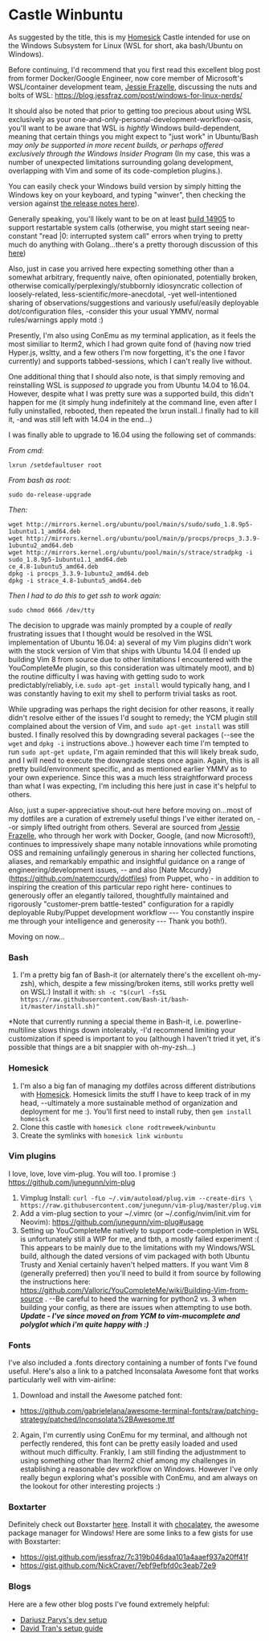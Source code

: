 # Castle Winbuntu

As suggested by the title, this is my [Homesick](https://github.com/technicalpickles/homesick) Castle intended for use on the Windows Subsystem for Linux (WSL for short, aka bash/Ubuntu on Windows).

Before continuing, I'd recommend that you first read this excellent blog post from former Docker/Google Engineer, now core member of Microsoft's WSL/container development team, [Jessie Frazelle](https://github.com/jessfraz), discussing the nuts and bolts of WSL: https://blog.jessfraz.com/post/windows-for-linux-nerds/  

It should also be noted that prior to getting too precious about using WSL exclusively as your one-and-only-personal-development-workflow-oasis, you'll want to be aware that WSL is *hightly* Windows build-dependent, meaning that certain things you might expect to "just work" in Ubuntu/Bash *may only be supported in more recent builds, or perhaps offered exclusively through the Windows Insider Program* (In my case, this was a number of unexpected limitations surrounding golang development, overlapping with Vim and some of its code-completion plugins.).

You can easily check your Windows build version by simply hitting the Windows key on your keyboard, and typing "winver", then checking the version against [the release notes here](https://msdn.microsoft.com/en-us/commandline/wsl/release_notes)).

Generally speaking, you'll likely want to be on at least [build 14905](https://msdn.microsoft.com/en-us/commandline/wsl/release_notes#build-14905) to support restartable system calls (otherwise, you might start seeing near-constant "read |0: interrupted system call" errors when trying to pretty much do anything with Golang...there's a pretty thorough discussion of this [here](https://github.com/Microsoft/BashOnWindows/issues/1198))

Also, just in case you arrived here expecting something other than a somewhat arbitrary, frequently naive, often opinionated, potentially broken, otherwise comically/perplexingly/stubbornly idiosyncratic collection of loosely-related, less-scientific/more-anecdotal, -yet well-intentioned sharing of observations/suggestions and variously useful/easily deployable dot/configuration files, -consider this your usual YMMV, normal rules/warnings apply motd :)

Presently, I'm also using ConEmu as my terminal application, as it feels the most similiar to Iterm2, which I had grown quite fond of (having now tried Hyper.js, wsltty, and a few others I'm now forgetting, it's the one I favor currently) and supports tabbed-sessions, which I can't really live without.

One additional thing that I should also note, is that simply removing and reinstalling WSL is *supposed to* upgrade you from Ubuntu 14.04 to 16.04.  However, despite what I was pretty sure was a supported build, this didn't happen for me (it simply hung indefinitely at the command line, even after I fully uninstalled, rebooted, then repeated the lxrun install..I finally had to kill it, -and was still left with 14.04 in the end...) 

I was finally able to upgrade to 16.04 using the following set of commands:


*From cmd:*
```
lxrun /setdefaultuser root
```
*From bash as root:*
```
sudo do-release-upgrade
```
*Then:*
```
wget http://mirrors.kernel.org/ubuntu/pool/main/s/sudo/sudo_1.8.9p5-1ubuntu1.1_amd64.deb
wget http://mirrors.kernel.org/ubuntu/pool/main/p/procps/procps_3.3.9-1ubuntu2_amd64.deb
wget http://mirrors.kernel.org/ubuntu/pool/main/s/strace/stradpkg -i sudo_1.8.9p5-1ubuntu1.1_amd64.deb
ce_4.8-1ubuntu5_amd64.deb
dpkg -i procps_3.3.9-1ubuntu2_amd64.deb
dpkg -i strace_4.8-1ubuntu5_amd64.deb
```

*Then I had to do this to get ssh to work again:*
```
sudo chmod 0666 /dev/tty
```

The decision to upgrade was mainly prompted by a couple of *really* frustrating issues that I thought would be resolved in the WSL implementation of Ubuntu 16.04: a) several of my Vim plugins didn't work with the stock version of Vim that ships with Ubuntu 14.04 (I ended up building Vim 8 from source due to other limitations I encountered with the YouCompleteMe plugin, so this consideration was ultimately moot), and b) the routine difficulty I was having with getting sudo to work predictably/reliably, i.e. `sudo apt-get install` would typically hang, and I was constantly having to exit my shell to perform trivial tasks as root.

While upgrading was perhaps the right decision for other reasons, it really didn't resolve either of the issues I'd sought to remedy; the YCM plugin still complained about the version of Vim, and `sudo apt-get install` was still busted. I finally resolved this by downgrading several packages (--see the `wget` and `dpkg -i` instructions above..) however each time I'm tempted to run `sudo apt-get update`, I'm again reminded that this will likely break sudo, and I will need to execute the downgrade steps once again.  Again, this is all pretty build/environment specific, and as mentioned earlier YMMV as to your own experience. Since this was a much less straightforward process than what I was expecting, I'm including this here just in case it's helpful to others.

Also, just a super-appreciative shout-out here before moving on...most of my dotfiles are a curation of extremely useful things I've either iterated on, --or simply lifted outright from others. Several are sourced from [Jessie Frazelle](https://github.com/jessfraz/dotfiles), who through her work with Docker, Google, (and now Microsoft!), continues to impressively shape many notable innovations while promoting OSS and remaining unfailingly generous in sharing her collected functions, aliases, and remarkably empathic and insightful guidance on a range of engineering/development issues, -- and also [Nate Mccurdy}(https://github.com/natemccurdy/dotfiles) from Puppet, who - in addition to inspiring the creation of this particular repo right here- continues to generously offer an elegantly tailored, thoughtfully maintained and rigorously "customer-prem battle-tested" configuration for a rapidly deployable Ruby/Puppet development workflow  --- You constantly inspire me through your intelligence and generosity --- Thank you both!).


Moving on now...

### Bash

1. I'm a pretty big fan of Bash-it (or alternately there's the excellent oh-my-zsh), which, despite a few missing/broken items, still works pretty well on WSL:)  Install it with: `sh -c "$(curl -fsSL https://raw.githubusercontent.com/Bash-it/bash-it/master/install.sh)"` 

*Note that currently running a special theme in Bash-it, i.e. powerline-multiline slows things down intolerably, -I'd recommend limiting your customization if speed is important to you (although I haven't tried it yet, it's possible that things are a bit snappier with oh-my-zsh...)


### Homesick

1. I'm also a big fan of managing my dotfiles across different distributions with [Homesick](https://github.com/technicalpickles/homesick). Homesick limits the stuff I have to keep track of in my head, --ultimately a more sustainable method of organization and deployment for me :). You'll first need to install ruby, then `gem install homesick`
1. Clone this castle with `homesick clone rodtreweek/winbuntu`
1. Create the symlinks with `homesick link winbuntu`

### Vim plugins

I love, love, love vim-plug. You will too. I promise :)
https://github.com/junegunn/vim-plug

1. Vimplug Install: `curl -fLo ~/.vim/autoload/plug.vim --create-dirs \
    https://raw.githubusercontent.com/junegunn/vim-plug/master/plug.vim`
1. Add a vim-plug section to your ~/.vimrc (or ~/.config/nvim/init.vim for Neovim):
https://github.com/junegunn/vim-plug#usage
1. Setting up YouCompleteMe natively to support code-completion in WSL is unfortunately still a WIP for me, and tbth, a mostly failed experiment :( This appears to be mainly due to the limitations with my Windows/WSL build, although the dated versions of vim packaged with both Ubuntu Trusty and Xenial certainly haven't helped matters. If you want Vim 8 (generally preferred) then you'll need to build it from source by following the instructions here: https://github.com/Valloric/YouCompleteMe/wiki/Building-Vim-from-source . --Be careful to heed the warning for python2 vs. 3 when building your config, as there are issues when attempting to use both. ***Update - I've since moved on from YCM to vim-mucomplete and polyglot which i'm quite happy with :)***

### Fonts

I've also included a .fonts directory containing a number of fonts I've found useful. Here's also a link to a patched Inconsalata Awesome font that works particularly well with vim-airline:

1. Download and install the Awesome patched font:
  * <https://github.com/gabrielelana/awesome-terminal-fonts/raw/patching-strategy/patched/Inconsolata%2BAwesome.ttf>
2. Again, I'm currently using ConEmu for my terminal, and although not perfectly rendered, this font can be pretty easily loaded and used without much difficulty. Frankly, I am still finding the adjustmment to using something other than Iterm2 chief among my challenges in establishing a reasonable dev workflow on Windows.  However I've only really begun exploring what's possible with ConEmu, and am always on the lookout for other interesting projects :)

### Boxtarter

Definitely check out Boxstarter [here](http://boxstarter.org/InstallBoxstarter). Install it with [chocalatey](https://chocolatey.org/), the awesome package manager for Windows!  Here are some links to a few gists for use with Boxstarter:
* <https://gist.github.com/jessfraz/7c319b046daa101a4aaef937a20ff41f>
* <https://gist.github.com/NickCraver/7ebf9efbfd0c3eab72e9>

### Blogs

Here are a few other blog posts I've found extremely helpful:

* [Dariusz Parys's dev setup](https://medium.com/@dariuszparys/my-windows-10-dev-setup-67d7aecb63a6)
* [David Tran's setup guide](https://davidtranscend.com/blog/windows-terminal-workflow-guide)
